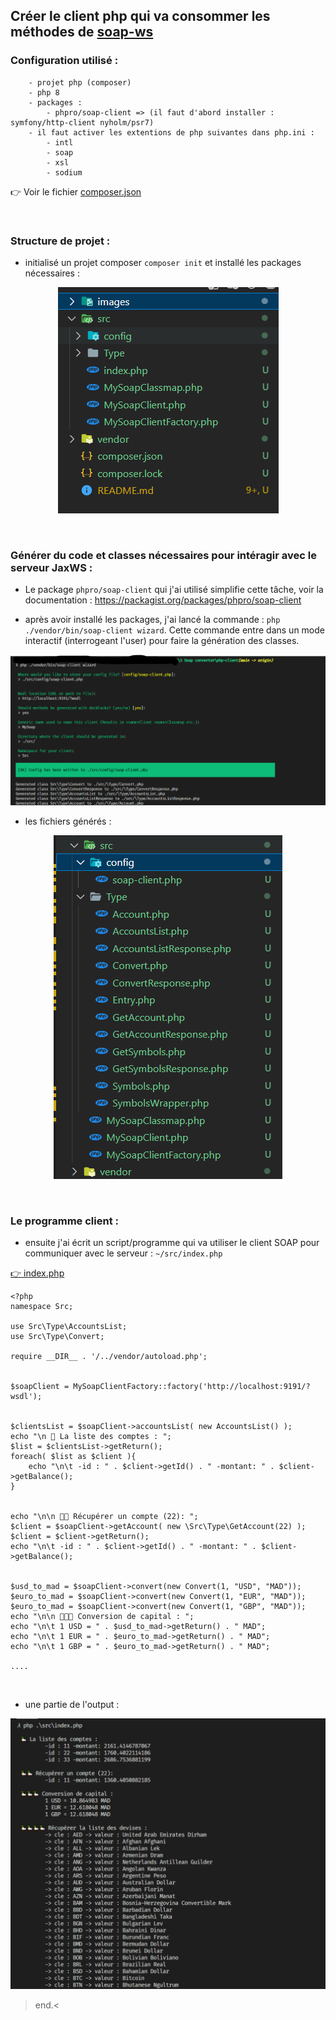 ## Créer le client php qui va consommer les méthodes de [soap-ws](../soap-ws)

### Configuration utilisé : 

```
	- projet php (composer)
	- php 8
	- packages : 
		- phpro/soap-client => (il faut d'abord installer : symfony/http-client nyholm/psr7)
    - il faut activer les extentions de php suivantes dans php.ini :
        - intl
        - soap
        - xsl
        - sodium
```

👉 Voir le fichier [composer.json](./composer.json)

<br>

### Structure de projet :

* initialisé un projet composer `composer init` et installé les packages nécessaires : 

<p align="center">
<img src="./images/1.png" >
</p>

<br>


### Générer du code et classes nécessaires pour intéragir avec le serveur JaxWS : 

* Le package `phpro/soap-client` qui j'ai utilisé simplifie cette tâche, voir la documentation : https://packagist.org/packages/phpro/soap-client

* après avoir installé les packages, j'ai lancé la commande : `php ./vendor/bin/soap-client wizard`. Cette commande entre dans un mode interactif (interrogeant l'user) pour faire la génération des classes.

<p align="center">
<img src="./images/3.png" >
</p>


* les fichiers générés : 

<p align="center">
<img src="./images/4.png" >
</p>



<br>


### Le programme client : 

* ensuite j'ai écrit un script/programme qui va utiliser le client SOAP pour communiquer avec le serveur : `~/src/index.php`

[👉 index.php](./src/index.php)

```
<?php
namespace Src;

use Src\Type\AccountsList;
use Src\Type\Convert;

require __DIR__ . '/../vendor/autoload.php';


$soapClient = MySoapClientFactory::factory('http://localhost:9191/?wsdl');


$clientsList = $soapClient->accountsList( new AccountsList() );
echo "\n 🦆 La liste des comptes : ";
$list = $clientsList->getReturn();
foreach( $list as $client ){
    echo "\n\t -id : " . $client->getId() . " -montant: " . $client->getBalance();
}


echo "\n\n 🦆🦆 Récupérer un compte (22): ";
$client = $soapClient->getAccount( new \Src\Type\GetAccount(22) );
$client = $client->getReturn(); 
echo "\n\t -id : " . $client->getId() . " -montant: " . $client->getBalance();


$usd_to_mad = $soapClient->convert(new Convert(1, "USD", "MAD"));
$euro_to_mad = $soapClient->convert(new Convert(1, "EUR", "MAD"));
$euro_to_mad = $soapClient->convert(new Convert(1, "GBP", "MAD"));
echo "\n\n 🦆🦆🦆 Conversion de capital : ";
echo "\n\t 1 USD = " . $usd_to_mad->getReturn() . " MAD";
echo "\n\t 1 EUR = " . $euro_to_mad->getReturn() . " MAD";
echo "\n\t 1 GBP = " . $euro_to_mad->getReturn() . " MAD";

....

```

<br>

* une partie de l'output : 


<p align="center">
<img src="./images/5.png" >
</p>

> end.<